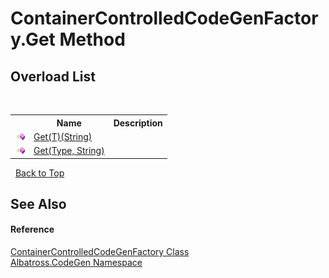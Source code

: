 # ContainerControlledCodeGenFactory.Get Method 
 


## Overload List
&nbsp;<table><tr><th></th><th>Name</th><th>Description</th></tr><tr><td>![Public method](media/pubmethod.gif "Public method")</td><td><a href="7B141F9F.md">Get(T)(String)</a></td><td /></tr><tr><td>![Public method](media/pubmethod.gif "Public method")</td><td><a href="57480A54.md">Get(Type, String)</a></td><td /></tr></table>&nbsp;
<a href="#containercontrolledcodegenfactory.get-method">Back to Top</a>

## See Also


#### Reference
<a href="DD4BB53F.md">ContainerControlledCodeGenFactory Class</a><br /><a href="DCDDD28E.md">Albatross.CodeGen Namespace</a><br />